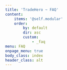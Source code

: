 ```yaml
---
title: 'TradeHero ~ FAQ'
content:
    items: '@self.modular'
    order:
        by: default
        dir: asc
        custom:
            - _faq
menu: FAQ
onpage_menu: true
body_class: index
header_class: alt
---
```


